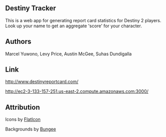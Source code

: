 ## Destiny Tracker

This is a web app for generating report card statistics for Destiny 2 players.
Look up your name to get an aggregate 'score' for your character.

## Authors

Marcel Yuwono, Levy Price, Austin McGee, Suhas Dundigalla

## Link

http://www.destinyreportcard.com/

http://ec2-3-133-157-251.us-east-2.compute.amazonaws.com:3000/

## Attribution

Icons by [FlatIcon](https://www.flaticon.com/authors/freepik)

Backgrounds by [Bungee](https://www.bungie.net/)
